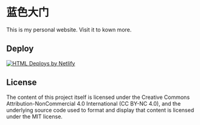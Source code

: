 # 蓝色大门 

 This is my personal website. Visit it to kown more.

## Deploy

[![HTML Deploys by Netlify](https://www.netlify.com/img/global/badges/netlify-light.svg)](
    https://www.netlify.com/
)

## License

The content of this project itself is licensed under the Creative Commons Attribution-NonCommercial 4.0 International (CC BY-NC 4.0), and the underlying source code used to format and display that content is licensed under the MIT license.